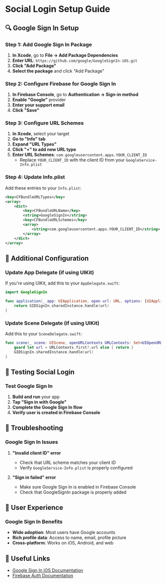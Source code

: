 # Social Login Setup Guide

## 🔍 Google Sign In Setup

### Step 1: Add Google Sign In Package

1. **In Xcode**, go to **File → Add Package Dependencies**
2. **Enter URL**: `https://github.com/google/GoogleSignIn-iOS.git`
3. **Click "Add Package"**
4. **Select the package** and click "Add Package"

### Step 2: Configure Firebase for Google Sign In

1. **In Firebase Console**, go to **Authentication → Sign-in method**
2. **Enable "Google"** provider
3. **Enter your support email**
4. **Click "Save"**

### Step 3: Configure URL Schemes

1. **In Xcode**, select your target
2. **Go to "Info" tab**
3. **Expand "URL Types"**
4. **Click "+" to add new URL type**
5. **Enter URL Schemes**: `com.googleusercontent.apps.YOUR_CLIENT_ID`
   - Replace `YOUR_CLIENT_ID` with the client ID from your `GoogleService-Info.plist`

### Step 4: Update Info.plist

Add these entries to your `Info.plist`:

```xml
<key>CFBundleURLTypes</key>
<array>
    <dict>
        <key>CFBundleURLName</key>
        <string>GoogleSignIn</string>
        <key>CFBundleURLSchemes</key>
        <array>
            <string>com.googleusercontent.apps.YOUR_CLIENT_ID</string>
        </array>
    </dict>
</array>
```

## 🔧 Additional Configuration

### Update App Delegate (if using UIKit)

If you're using UIKit, add this to your `AppDelegate.swift`:

```swift
import GoogleSignIn

func application(_ app: UIApplication, open url: URL, options: [UIApplication.OpenURLOptionsKey : Any] = [:]) -> Bool {
    return GIDSignIn.sharedInstance.handle(url)
}
```

### Update Scene Delegate (if using UIKit)

Add this to your `SceneDelegate.swift`:

```swift
func scene(_ scene: UIScene, openURLContexts URLContexts: Set<UIOpenURLContext>) {
    guard let url = URLContexts.first?.url else { return }
    GIDSignIn.sharedInstance.handle(url)
}
```

## 🚀 Testing Social Login

### Test Google Sign In

1. **Build and run** your app
2. **Tap "Sign in with Google"**
3. **Complete the Google Sign In flow**
4. **Verify user is created in Firebase Console**

## 🔧 Troubleshooting

### Google Sign In Issues

1. **"Invalid client ID" error**
   - Check that URL scheme matches your client ID
   - Verify `GoogleService-Info.plist` is properly configured

2. **"Sign in failed" error**
   - Make sure Google Sign In is enabled in Firebase Console
   - Check that GoogleSignIn package is properly added

## 📱 User Experience

### Google Sign In Benefits

- **Wide adoption**: Most users have Google accounts
- **Rich profile data**: Access to name, email, profile picture
- **Cross-platform**: Works on iOS, Android, and web

## 🔗 Useful Links

- [Google Sign In iOS Documentation](https://developers.google.com/identity/sign-in/ios)
- [Firebase Auth Documentation](https://firebase.google.com/docs/auth/ios/start)
